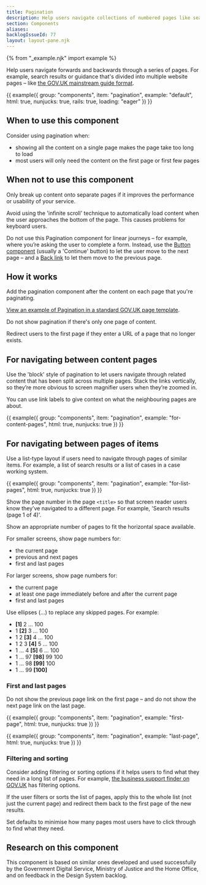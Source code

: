 ```yaml
---
title: Pagination
description: Help users navigate collections of numbered pages like search results
section: Components
aliases:
backlogIssueId: 77
layout: layout-pane.njk
---
```


{% from "_example.njk" import example %}

Help users navigate forwards and backwards through a series of pages. For example, search results or guidance that's divided into multiple website pages – like [the GOV.UK mainstream guide format](https://prototype-kit.service.gov.uk/docs/templates/mainstream-guide).

{{ example({ group: "components", item: "pagination", example: "default", html: true, nunjucks: true, rails: true, loading: "eager" }) }}

## When to use this component

Consider using pagination when:

- showing all the content on a single page makes the page take too long to load
- most users will only need the content on the first page or first few pages

## When not to use this component

Only break up content onto separate pages if it improves the performance or usability of your service.

Avoid using the 'infinite scroll' technique to automatically load content when the user approaches the bottom of the page. This causes problems for keyboard users.

Do not use this Pagination component for linear journeys – for example, where you’re asking the user to complete a form. Instead, use the [Button component](/components/button/) (usually a 'Continue' button) to let the user move to the next page – and a [Back link](/components/back-link/) to let them move to the previous page.

## How it works

Add the pagination component after the content on each page that you're paginating.

[View an example of Pagination in a standard GOV.UK page template](in-page/index.html).

Do not show pagination if there's only one page of content.

Redirect users to the first page if they enter a URL of a page that no longer exists.

## For navigating between content pages

Use the 'block' style of pagination to let users navigate through related content that has been split across multiple pages. Stack the links vertically, so they’re more obvious to screen magnifier users when they’re zoomed in.

You can use link labels to give context on what the neighbouring pages are about.

{{ example({ group: "components", item: "pagination", example: "for-content-pages", html: true, nunjucks: true }) }}

## For navigating between pages of items

Use a list-type layout if users need to navigate through pages of similar items. For example, a list of search results or a list of cases in a case working system.

{{ example({ group: "components", item: "pagination", example: "for-list-pages", html: true, nunjucks: true }) }}

Show the page number in the page `<title>` so that screen reader users know they’ve navigated to a different page. For example, 'Search results (page 1 of 4)'.

Show an appropriate number of pages to fit the horizontal space available.

For smaller screens, show page numbers for:

- the current page
- previous and next pages
- first and last pages

For larger screens, show page numbers for:

- the current page
- at least one page immediately before and after the current page
- first and last pages

Use ellipses (…) to replace any skipped pages. For example:

- **[1]** 2 … 100
- 1 **[2]** 3 … 100
- 1 2 **[3]** 4 … 100
- 1 2 3 **[4]** 5 … 100
- 1 … 4 **[5]** 6 … 100
- 1 … 97 **[98]** 99 100
- 1 … 98 **[99]** 100
- 1 … 99 **[100]**

### First and last pages

Do not show the previous page link on the first page – and do not show the next page link on the last page.

{{ example({ group: "components", item: "pagination", example: "first-page", html: true, nunjucks: true }) }}

{{ example({ group: "components", item: "pagination", example: "last-page", html: true, nunjucks: true }) }}

### Filtering and sorting

Consider adding filtering or sorting options if it helps users to find what they need in a long list of pages. For example, [the business support finder on GOV.UK](https://www.gov.uk/business-finance-support) has filtering options.

If the user filters or sorts the list of pages, apply this to the whole list (not just the current page) and redirect them back to the first page of the new results.

Set defaults to minimise how many pages most users have to click through to find what they need.

## Research on this component

This component is based on similar ones developed and used successfully by the Government Digital Service, Ministry of Justice and the Home Office, and on feedback in the Design System backlog.
